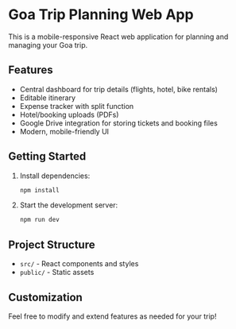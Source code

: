 # Goa Trip Planning Web App

This is a mobile-responsive React web application for planning and managing your Goa trip. 

## Features
- Central dashboard for trip details (flights, hotel, bike rentals)
- Editable itinerary
- Expense tracker with split function
- Hotel/booking uploads (PDFs)
- Google Drive integration for storing tickets and booking files
- Modern, mobile-friendly UI

## Getting Started
1. Install dependencies:
   ```powershell
   npm install
   ```
2. Start the development server:
   ```powershell
   npm run dev
   ```

## Project Structure
- `src/` - React components and styles
- `public/` - Static assets

## Customization
Feel free to modify and extend features as needed for your trip!
